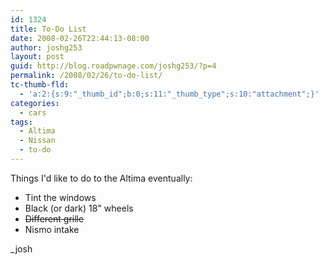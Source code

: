 ```yaml
---
id: 1324
title: To-Do List
date: 2008-02-26T22:44:13-08:00
author: joshg253
layout: post
guid: http://blog.roadpwnage.com/joshg253/?p=4
permalink: /2008/02/26/to-do-list/
tc-thumb-fld:
  - 'a:2:{s:9:"_thumb_id";b:0;s:11:"_thumb_type";s:10:"attachment";}'
categories:
  - cars
tags:
  - Altima
  - Nissan
  - to-do
---
```

Things I'd like to do to the Altima eventually:

<ul>
    <li>Tint the windows</li>
    <li>Black (or dark) 18" wheels</li>
    <li><span style="text-decoration: line-through">Different grille</span></li>
    <li>Nismo intake</li>
</ul>

_josh